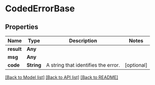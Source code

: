 # CodedErrorBase

## Properties
Name | Type | Description | Notes
------------ | ------------- | ------------- | -------------
**result** | **Any** |  | 
**msg** | **Any** |  | 
**code** | **String** | A string that identifies the error.  | [optional] 

[[Back to Model list]](../README.md#documentation-for-models) [[Back to API list]](../README.md#documentation-for-api-endpoints) [[Back to README]](../README.md)


